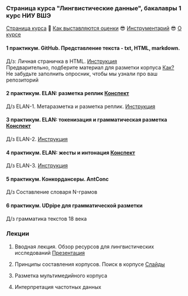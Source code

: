 ### Страница курса "Лингвистические данные", бакалавры 1 курс НИУ ВШЭ

<a href="https://olesar.github.io/lingdata">Страница курса</a> &#129303; [Как выставляются оценки](about-grades.md) &#128526; [Инструментарий](about-tools.md) &#128526; [О курсе](about.md)   

#### 1 практикум. GitHub. Представление текста - txt, HTML, markdown. 

Д/з: Личная страничка в HTML. [Инструкция](hw1-html.md)  
Предварительно, подберите материал для разметки корпуса [Как?](livecorpus-intro.md)  
Не забудьте заполнить опросник, чтобы мы узнали про ваш репозиторий

#### 2 практикум. ELAN: разметка реплик  [Конспект](practicum-elan.md)
Д/з ELAN-1. Метаразметка и разметка реплик. [Инструкция](hw2-metadata-transcripts.md)  

#### 3 практикум. ELAN: токенизация и грамматическая разметка  [Конспект]()
Д/з ELAN-2. [Инструкция](hw3-elan-tokens.md)  

#### 4 практикум. ELAN: жесты и интонация   [Конспект]()
Д/з ELAN-3. [Инструкция](hw4-elan-gestures.md)  

#### 5 практикум. Конкордансеры. AntConc
Д/з Cоставление словаря N-грамов  

#### 6 практикум. UDpipe для грамматической разметки
Д/з грамматика текстов 18 века   


### Лекции

1. Вводная лекция. Обзор ресурсов для лингвистических исследований   [Презентация](1LingResources.pdf)

2. Принципы составления корпусов. Поиск в корпусе  [Слайды](2Corpora.pdf)

3. Разметка мультимедийного корпуса  

4. Интерпретация частотных данных    
